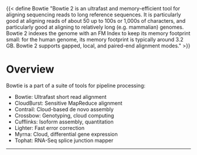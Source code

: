 {{< define Bowtie "Bowtie 2 is an ultrafast and memory-efficient tool for aligning sequencing reads to long reference sequences. It is particularly good at aligning reads of about 50 up to 100s or 1,000s of characters, and particularly good at aligning to relatively long (e.g. mammalian) genomes. Bowtie 2 indexes the genome with an FM Index to keep its memory footprint small: for the human genome, its memory footprint is typically around 3.2 GB. Bowtie 2 supports gapped, local, and paired-end alignment modes." >}}

# Overview

Bowtie is a part of a suite of tools for pipeline processing:

* Bowtie: Ultrafast short read alignment
* CloudBurst: Sensitive MapReduce alignment
* Contrail: Cloud-based de novo assembly
* Crossbow: Genotyping, cloud computing
* Cufflinks: Isoform assembly, quantitation
* Lighter: Fast error correction
* Myrna: Cloud, differential gene expression
* Tophat: RNA-Seq splice junction mapper

- - -

